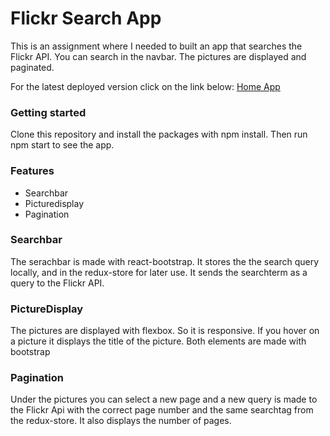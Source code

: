 # Flickr Search App

This is an assignment where I needed to built an app that searches the Flickr API. You can search in the navbar. The pictures are displayed and paginated.

For the latest deployed version click on the link below:
[Home App](https://competent-wiles-1fe4cc.netlify.com/)

### Getting started

Clone this repository and install the packages with npm install. Then run npm start to see the app. 

### Features

* Searchbar
* Picturedisplay
* Pagination


### Searchbar

The serachbar is made with react-bootstrap. It stores the the search query locally, and in the redux-store for later use. It sends the searchterm as a query to the Flickr API.

### PictureDisplay

The pictures are displayed with flexbox. So it is responsive. If you hover on a picture it displays the title of the picture. Both elements are made with bootstrap

### Pagination

Under the pictures you can select a new page and a new query is made to the Flickr Api with the correct page number and the same searchtag from the redux-store. It also displays the number of pages.

